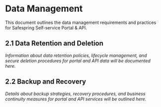 # Data Management

This document outlines the data management requirements and practices for Safespring Self-service Portal & API.

## 2.1 Data Retention and Deletion

*Information about data retention policies, lifecycle management, and secure deletion procedures for portal and API data will be documented here.*

## 2.2 Backup and Recovery

*Details about backup strategies, recovery procedures, and business continuity measures for portal and API services will be outlined here.*